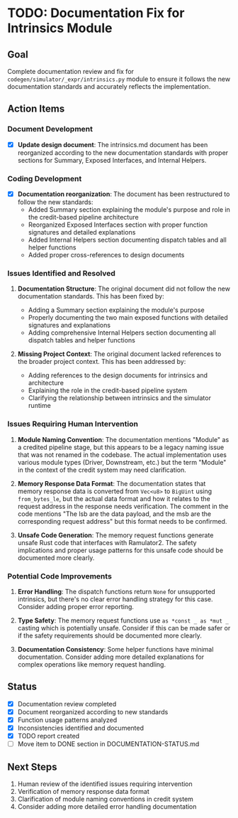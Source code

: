 # TODO: Documentation Fix for Intrinsics Module

## Goal

Complete documentation review and fix for `codegen/simulator/_expr/intrinsics.py` module to ensure it follows the new documentation standards and accurately reflects the implementation.

## Action Items

### Document Development

- [x] **Update design document**: The intrinsics.md document has been reorganized according to the new documentation standards with proper sections for Summary, Exposed Interfaces, and Internal Helpers.

### Coding Development

- [x] **Documentation reorganization**: The document has been restructured to follow the new standards:
  - Added Summary section explaining the module's purpose and role in the credit-based pipeline architecture
  - Reorganized Exposed Interfaces section with proper function signatures and detailed explanations
  - Added Internal Helpers section documenting dispatch tables and all helper functions
  - Added proper cross-references to design documents

### Issues Identified and Resolved

1. **Documentation Structure**: The original document did not follow the new documentation standards. This has been fixed by:
   - Adding a Summary section explaining the module's purpose
   - Properly documenting the two main exposed functions with detailed signatures and explanations
   - Adding comprehensive Internal Helpers section documenting all dispatch tables and helper functions

2. **Missing Project Context**: The original document lacked references to the broader project context. This has been addressed by:
   - Adding references to the design documents for intrinsics and architecture
   - Explaining the role in the credit-based pipeline system
   - Clarifying the relationship between intrinsics and the simulator runtime

### Issues Requiring Human Intervention

1. **Module Naming Convention**: The documentation mentions "Module" as a credited pipeline stage, but this appears to be a legacy naming issue that was not renamed in the codebase. The actual implementation uses various module types (Driver, Downstream, etc.) but the term "Module" in the context of the credit system may need clarification.

2. **Memory Response Data Format**: The documentation states that memory response data is converted from `Vec<u8>` to `BigUint` using `from_bytes_le`, but the actual data format and how it relates to the request address in the response needs verification. The comment in the code mentions "The lsb are the data payload, and the msb are the corresponding request address" but this format needs to be confirmed.

3. **Unsafe Code Generation**: The memory request functions generate unsafe Rust code that interfaces with Ramulator2. The safety implications and proper usage patterns for this unsafe code should be documented more clearly.

### Potential Code Improvements

1. **Error Handling**: The dispatch functions return `None` for unsupported intrinsics, but there's no clear error handling strategy for this case. Consider adding proper error reporting.

2. **Type Safety**: The memory request functions use `as *const _ as *mut _` casting which is potentially unsafe. Consider if this can be made safer or if the safety requirements should be documented more clearly.

3. **Documentation Consistency**: Some helper functions have minimal documentation. Consider adding more detailed explanations for complex operations like memory request handling.

## Status

- [x] Documentation review completed
- [x] Document reorganized according to new standards  
- [x] Function usage patterns analyzed
- [x] Inconsistencies identified and documented
- [x] TODO report created
- [ ] Move item to DONE section in DOCUMENTATION-STATUS.md

## Next Steps

1. Human review of the identified issues requiring intervention
2. Verification of memory response data format
3. Clarification of module naming conventions in credit system
4. Consider adding more detailed error handling documentation
